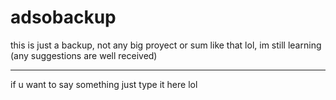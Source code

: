 # adsobackup
this is just a backup, not any big proyect or sum like that lol, im still learning (any suggestions are well received)

______________________________________________________________________________________________
if u want to say something just type it here lol
